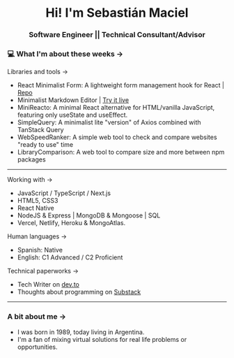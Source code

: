 <h1 align="center"> Hi! I'm Sebastián Maciel </h1>
<h3 align="center"> Software Engineer || Technical Consultant/Advisor </h3>

### 💻 What I'm about these weeks ->

Libraries and tools ->

- React Minimalist Form: A lightweight form management hook for React | [Repo](https://github.com/SebastianMaciel/react-minimalist-form)
- Minimalist Markdown Editor | [Try it live](https://mmp.sebastianmaciel.dev/)
- MiniReacto: A minimal React alternative for HTML/vanilla JavaScript, featuring only useState and useEffect.
- SimpleQuery: A minimalist lite "version" of Axios combined with TanStack Query
- WebSpeedRanker: A simple web tool to check and compare websites "ready to use" time
- LibraryComparison: A web tool to compare size and more between npm packages

---

Working with ->

- JavaScript / TypeScript / Next.js
- HTML5, CSS3
- React Native
- NodeJS & Express | MongoDB & Mongoose | SQL
- Vercel, Netlify, Heroku & MongoAtlas.

Human languages ->

- Spanish: Native
- English: C1 Advanced / C2 Proficient

Technical paperworks ->

- Tech Writer on [dev.to](https://dev.to/sebastianmaciel/)
- Thoughts about programming on [Substack](https://substack.com/@sebastianmaciel)

---

### A bit about me ->

- I was born in 1989, today living in Argentina.
- I'm a fan of mixing virtual solutions for real life problems or opportunities.
